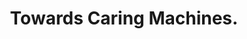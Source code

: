 ---
name: "Towards Caring Machines"
title: "Towards Caring Machines."
project: null
event: "Proceedings of the ACM SIGCHI Conference on Human Factors in Computing Systems (CHI) Vienna."
authors:
- name: "Bickmore, T."
- name: "Picard, R."
year: 2004
resources:
- name: "04_CHI_BTPR"
  src: "04_CHI_BTPR.pdf"
external_url: null
draft: false
headless: true
---